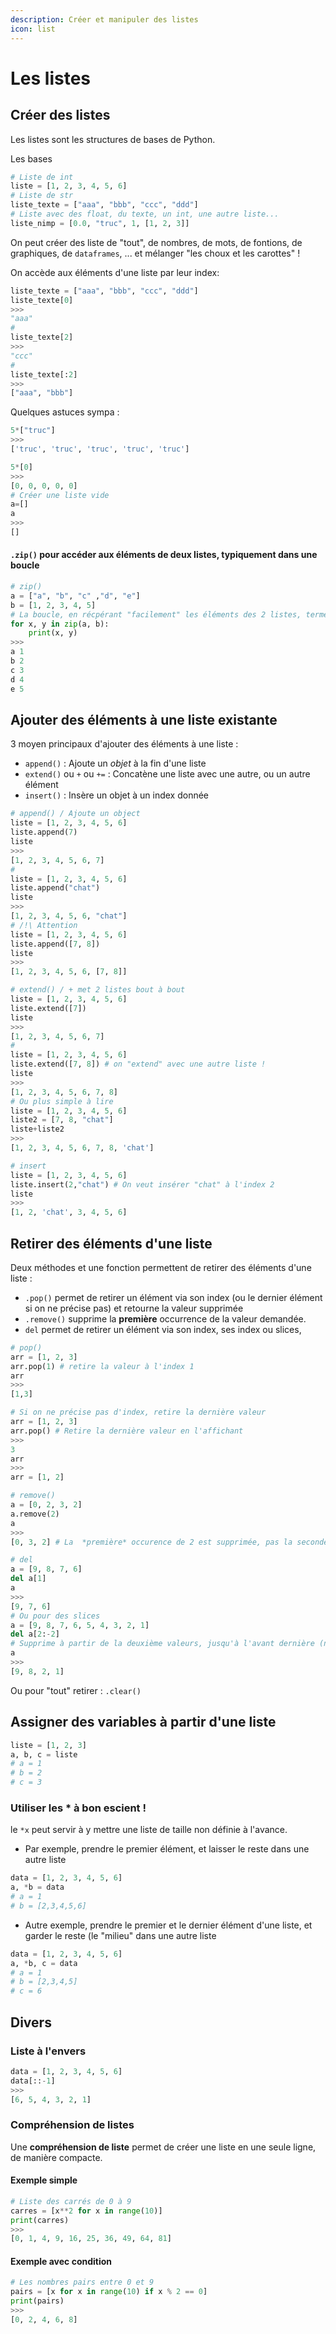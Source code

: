 ```yaml
---
description: Créer et manipuler des listes
icon: list
---
```


# Les listes

## Créer des listes&#x20;

Les listes sont les structures de bases de Python.

Les bases

```python
# Liste de int
liste = [1, 2, 3, 4, 5, 6] 
# Liste de str
liste_texte = ["aaa", "bbb", "ccc", "ddd"]
# Liste avec des float, du texte, un int, une autre liste...
liste_nimp = [0.0, "truc", 1, [1, 2, 3]]
```

On peut créer des liste de "tout", de nombres, de mots, de fontions, de graphiques, de `dataframes`, ... et mélanger "les choux et les carottes" !

On accède aux éléments d'une liste par leur index:

```python
liste_texte = ["aaa", "bbb", "ccc", "ddd"]
liste_texte[0]
>>>
"aaa"
#
liste_texte[2]
>>>
"ccc"
#
liste_texte[:2]
>>>
["aaa", "bbb"]
```

Quelques astuces sympa :

```python
5*["truc"]
>>> 
['truc', 'truc', 'truc', 'truc', 'truc']

5*[0]
>>>
[0, 0, 0, 0, 0]
# Créer une liste vide
a=[]
a
>>>
[]

```

#### `.zip()` pour accéder aux éléments de deux listes, typiquement dans une boucle&#x20;

```python
# zip()
a = ["a", "b", "c" ,"d", "e"]
b = [1, 2, 3, 4, 5]
# La boucle, en récpérant "facilement" les éléments des 2 listes, terme à terme. 
for x, y in zip(a, b):
    print(x, y)
>>>
a 1
b 2
c 3
d 4
e 5
```

## Ajouter des éléments à une liste existante

3 moyen principaux d'ajouter des éléments à une liste :&#x20;

* `append()` : Ajoute un _objet_ à la fin d'une liste
* `extend()` ou `+` ou  `+=` : Concatène une liste avec une autre, ou un autre élément
* `insert()` : Insère un objet à un index donnée

```python
# append() / Ajoute un object
liste = [1, 2, 3, 4, 5, 6]
liste.append(7)
liste
>>>
[1, 2, 3, 4, 5, 6, 7]
#
liste = [1, 2, 3, 4, 5, 6]
liste.append("chat")
liste
>>>
[1, 2, 3, 4, 5, 6, "chat"]
# /!\ Attention
liste = [1, 2, 3, 4, 5, 6]
liste.append([7, 8])
liste
>>> 
[1, 2, 3, 4, 5, 6, [7, 8]]
```

```python
# extend() / + met 2 listes bout à bout
liste = [1, 2, 3, 4, 5, 6]
liste.extend([7])
liste
>>>
[1, 2, 3, 4, 5, 6, 7]
# 
liste = [1, 2, 3, 4, 5, 6]
liste.extend([7, 8]) # on "extend" avec une autre liste ! 
liste
>>>
[1, 2, 3, 4, 5, 6, 7, 8]
# Ou plus simple à lire 
liste = [1, 2, 3, 4, 5, 6]
liste2 = [7, 8, "chat"]
liste+liste2
>>>
[1, 2, 3, 4, 5, 6, 7, 8, 'chat']
```

```python
# insert 
liste = [1, 2, 3, 4, 5, 6]
liste.insert(2,"chat") # On veut insérer "chat" à l'index 2
liste
>>>
[1, 2, 'chat', 3, 4, 5, 6]
```

## Retirer des éléments d'une liste

Deux méthodes et une fonction permettent de retirer des éléments d'une liste  :

* `.pop()` permet de retirer un élément via son index (ou le dernier élément si on ne précise pas) et retourne la valeur supprimée
* `.remove()` supprime la **première** occurrence de la valeur demandée.
* &#x20;`del` permet de retirer un élément via son index, ses index ou slices,

```python
# pop()
arr = [1, 2, 3]
arr.pop(1) # retire la valeur à l'index 1
arr
>>> 
[1,3]

# Si on ne précise pas d'index, retire la dernière valeur
arr = [1, 2, 3]
arr.pop() # Retire la dernière valeur en l'affichant
>>>
3
arr
>>>
arr = [1, 2]
```

```python
# remove()
a = [0, 2, 3, 2]
a.remove(2)
a 
>>>
[0, 3, 2] # La  *première* occurence de 2 est supprimée, pas la seconde. 
```

```python
# del
a = [9, 8, 7, 6]
del a[1]
a
>>> 
[9, 7, 6]
# Ou pour des slices
a = [9, 8, 7, 6, 5, 4, 3, 2, 1]
del a[2:-2] 
# Supprime à partir de la deuxième valeurs, jusqu'à l'avant dernière (non inclus)
a
>>> 
[9, 8, 2, 1]
```

Ou pour "tout" retirer : `.clear()`

## Assigner des variables à partir d'une liste&#x20;

```python
liste = [1, 2, 3]
a, b, c = liste
# a = 1 
# b = 2
# c = 3
```

### Utiliser les \* à bon escient !&#x20;

le `*x` peut servir à y mettre une liste de taille non définie à l'avance.

* Par exemple, prendre le premier élément, et laisser le reste dans une autre liste&#x20;

```python
data = [1, 2, 3, 4, 5, 6]
a, *b = data
# a = 1 
# b = [2,3,4,5,6]
```

* Autre exemple, prendre le premier et le dernier élément d'une liste, et garder le reste (le "milieu" dans une autre liste

```python
data = [1, 2, 3, 4, 5, 6]
a, *b, c = data
# a = 1 
# b = [2,3,4,5]
# c = 6
```

## Divers

### Liste à l'envers

```python
data = [1, 2, 3, 4, 5, 6]
data[::-1]
>>>
[6, 5, 4, 3, 2, 1]
```

### Compréhension de listes

Une **compréhension de liste** permet de créer une liste en une seule ligne, de manière compacte.

#### Exemple simple

```python
# Liste des carrés de 0 à 9
carres = [x**2 for x in range(10)]
print(carres)
>>>
[0, 1, 4, 9, 16, 25, 36, 49, 64, 81]
```

#### Exemple avec condition

```python
# Les nombres pairs entre 0 et 9
pairs = [x for x in range(10) if x % 2 == 0]
print(pairs)
>>>
[0, 2, 4, 6, 8]
```

